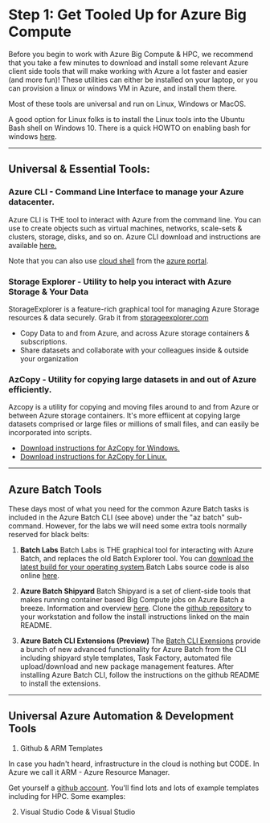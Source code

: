 # Step 1: Get Tooled Up for Azure Big Compute #

Before you begin to work with Azure Big Compute & HPC, we recommend that you take a few minutes to download and install some relevant Azure client side tools that will make working with Azure a lot faster and easier (and more fun)! These utilities can either be installed on your laptop, or you can provision a  linux or windows VM in Azure, and install them there. 

Most of these tools are universal and run on Linux, Windows or MacOS. 

A good option for Linux folks is to install the Linux tools into the Ubuntu Bash shell on Windows 10. There is a quick HOWTO on enabling bash for windows <a href="https://www.windowscentral.com/how-install-bash-shell-command-line-windows-10">here</a>.
***
## Universal & Essential Tools: 

### Azure CLI - Command Line Interface to manage your Azure datacenter. 

Azure CLI is THE tool to interact with Azure from the command line. You can use to create objects such as virtual machines, networks, scale-sets & clusters, storage, disks, and so on. Azure CLI download and instructions are available <a href="https://docs.microsoft.com/en-us/cli/azure/install-azure-cli">here.</a>

Note that you can also use <a href="https://azure.microsoft.com/en-us/features/cloud-shell/">cloud shell</a> from the <a href="https://portal.azure.com">azure portal</a>.

### Storage Explorer - Utility to help you interact with Azure Storage & Your Data

StorageExplorer is a feature-rich graphical tool for managing Azure Storage resources & data securely. Grab it from <a href="http://storageexplorer.com">storageexplorer.com</a>

* Copy Data to and from Azure, and across Azure storage containers & subscriptions. 
* Share datasets and collaborate with your colleagues inside & outside your organization

### AzCopy - Utility for copying large datasets in and out of Azure efficiently. 
Azcopy is a utility for copying and moving files around to and from Azure or between Azure storage containers. It's more effiicent at copying large datasets comprised or large files or millions of small files, and can easily be incorporated into scripts. 

* <a href="https://docs.microsoft.com/en-us/azure/storage/storage-use-azcopy">Download instructions for AzCopy for Windows.</a>
* <a href="https://docs.microsoft.com/en-us/azure/storage/storage-use-azcopy-linux">Download instructions for AzCopy for Linux.</a>

***
## Azure Batch Tools

These days most of what you need for the common Azure Batch tasks is included in the Azure Batch CLI (see above) under the "az batch" sub-command. However, for the labs we will need some extra tools normally reserved for black belts: 

1) **Batch Labs**
Batch Labs is THE graphical tool for interacting with Azure Batch, and replaces the old Batch Explorer tool. You can <a href="https://azure.github.io/BatchLabs/">download the latest build for your operating system</a>.Batch Labs source code is also online <a href="https://github.com/Azure/BatchLabs">here</a>.

2) **Azure Batch Shipyard**
Batch Shipyard is a set of client-side tools that makes running container based Big Compute jobs on Azure Batch a breeze. Information and overview <a href="https://azure.github.io/batch-shipyard">here</a>. Clone the <a href="https://github.com/Azure/batch-shipyard">github repository</a> to your workstation and follow the install instructions linked on the main README. 

3) **Azure Batch CLI Extensions (Preview)**
The <a href="https://github.com/Azure/azure-batch-cli-extensions">Batch CLI Exensions</a> provide a bunch of new advanced functionality for Azure Batch from the CLI including shipyard style templates, Task Factory, automated file upload/download and new package management features. After installing Azure Batch CLI, follow the instructions on the github README to install the extensions. 

***

## Universal Azure Automation & Development Tools
1) Github & ARM Templates

In case you hadn't heard, infrastructure in the cloud is nothing but CODE. In Azure we call it ARM - Azure Resource Manager. 

Get yourself a <a href="https://github.com/join">github account</a>. You'll find lots and lots of example templates including for HPC. Some examples:


2) Visual Studio Code & Visual Studio
